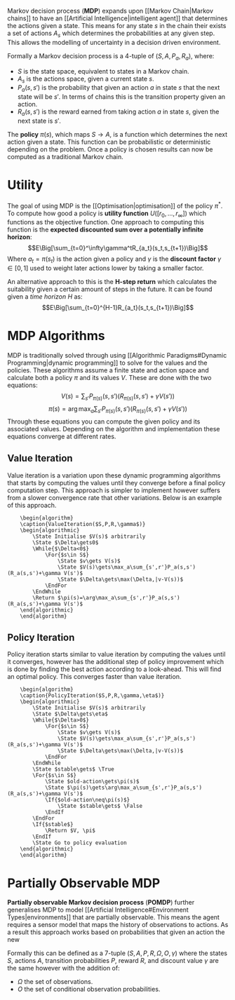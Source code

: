 Markov decision process (**MDP**) expands upon [[Markov Chain|Markov chains]] to have an [[Artificial Intelligence|intelligent agent]] that determines the actions given a state. This means for any state $s$ in the chain their exists a set of actions $A_s$ which determines the probabilities at any given step. This allows the modelling of uncertainty in a decision driven environment.

Formally a Markov decision process is a 4-tuple of $(S,A,P_a,R_a)$, where:
- $S$ is the state space, equivalent to states in a Markov chain.
- $A_s$ is the actions space, given a current state $s$.
- $P_a(s,s')$ is the probability that given an action $a$ in state $s$ that the next state will be $s'$. In terms of chains this is the transition property given an action.
- $R_a(s,s')$ is the reward earned from taking action $a$ in state $s$, given the next state is $s'$.

The **policy** $\pi(s)$, which maps $S\to A$, is a function which determines the next action given a state. This function can be probabilistic or deterministic depending on the problem. Once a policy is chosen results can now be computed as a traditional Markov chain.

# Utility
The goal of using MDP is the [[Optimisation|optimisation]] of the policy $\pi^*$. To compute how good a policy is **utility function** $U([r_0,\dots,r_\infty])$ which functions as the objective function. One approach to computing this function is the **expected discounted sum over a potentially infinite horizon**:
$$E\Big[\sum_{t=0}^\infty\gamma^tR_{a_t}(s_t,s_{t+1})\Big]$$
Where $a_t=\pi(s_t)$ is the action given a policy and $\gamma$ is the **discount factor** $\gamma\in[0,1]$ used to weight later actions lower by taking a smaller factor.

An alternative approach to this is the **H-step return** which calculates the suitability given a certain amount of steps in the future. It can be found given a *time horizon* $H$ as:
$$E\Big[\sum_{t=0}^{H-1}R_{a_t}(s_t,s_{t+1})\Big]$$

# MDP Algorithms
MDP is traditionally solved through using [[Algorithmic Paradigms#Dynamic Programming|dynamic programming]] to solve for the values and the policies. These algorithms assume a finite state and action space and calculate both a policy $\pi$ and its values $V$. These are done with the two equations:
$$V(s)=\sum_{s'}P_{\pi(s)}(s,s')(R_{\pi(s)}(s,s')+\gamma V(s'))$$
$$\pi(s)=\arg\max_a\sum_{s'}P_{\pi(s)}(s,s')(R_{\pi(s)}(s,s')+\gamma V(s'))$$
Through these equations you can compute the given policy and its associated values. Depending on the algorithm and implementation these equations converge at different rates.

## Value Iteration
Value iteration is a variation upon these dynamic programming algorithms that starts by computing the values until they converge before a final policy computation step. This approach is simpler to implement however suffers from a slower convergence rate that other variations. Below is an example of this approach.
```pseudo
	\begin{algorithm}
	\caption{ValueIteration($S,P,R,\gamma$)}
	\begin{algorithmic}
		\State Initialise $V(s)$ arbitrarily
		\State $\Delta\gets0$
		\While{$\Delta<0$}
			\For{$s\in S$}
				\State $v\gets V(s)$
				\State $V(s)\gets\max_a\sum_{s',r'}P_a(s,s')(R_a(s,s')+\gamma V(s')$
				\State $\Delta\gets\max(\Delta,|v-V(s))$
            \EndFor
        \EndWhile
		\Return $\pi(s)=\arg\max_a\sum_{s',r'}P_a(s,s')(R_a(s,s')+\gamma V(s')$
	\end{algorithmic}
	\end{algorithm}
```

## Policy Iteration
Policy iteration starts similar to value iteration by computing the values until it converges, however has the additional step of policy improvement which is done by finding the best action according to a look-ahead. This will find an optimal policy. This converges faster than value iteration.
```pseudo
	\begin{algorithm}
	\caption{PolicyIteration($S,P,R,\gamma,\eta$)}
	\begin{algorithmic}
		\State Initialise $V(s)$ arbitrarily
		\State $\Delta\gets\eta$
		\While{$\Delta>0$}
			\For{$s\in S$}
				\State $v\gets V(s)$
				\State $V(s)\gets\max_a\sum_{s',r'}P_a(s,s')(R_a(s,s')+\gamma V(s')$
				\State $\Delta\gets\max(\Delta,|v-V(s))$
            \EndFor
        \EndWhile
		\State $stable\gets$ \True
		\For{$s\in S$}
			\State $old-action\gets\pi(s)$
			\State $\pi(s)\gets\arg\max_a\sum_{s',r'}P_a(s,s')(R_a(s,s')+\gamma V(s')$
			\If{$old-action\neq\pi(s)$}
				\State $stable\gets$ \False
            \EndIf
        \EndFor
		\If{$stable$}
			\Return $V, \pi$
        \EndIf
		\State Go to policy evaluation
	\end{algorithmic}
	\end{algorithm}
```

# Partially Observable MDP
**Partially observable Markov decision process** (**POMDP**) further generalises MDP to model [[Artificial Intelligence#Environment Types|environments]] that are partially observable. This means the agent requires a sensor model that maps the history of observations to actions. As a result this approach works based on probabilities that given an action the new

Formally this can be defined as a 7-tuple $(S,A,P,R,\Omega,O,\gamma)$ where the states $S$, actions $A$, transition probabilities $P$, reward $R$, and discount value $\gamma$ are the same however with the addition of:
- $\Omega$ the set of observations.
- $O$ the set of conditional observation probabilities.